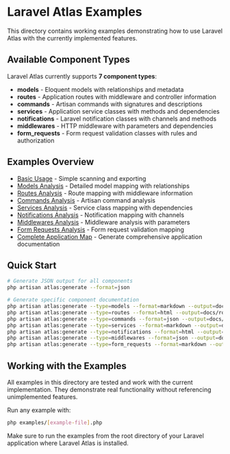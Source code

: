 # Laravel Atlas Examples

This directory contains working examples demonstrating how to use Laravel Atlas with the currently implemented features.

## Available Component Types

Laravel Atlas currently supports **7 component types**:

- **models** - Eloquent models with relationships and metadata
- **routes** - Application routes with middleware and controller information
- **commands** - Artisan commands with signatures and descriptions
- **services** - Application service classes with methods and dependencies
- **notifications** - Laravel notification classes with channels and methods  
- **middlewares** - HTTP middleware with parameters and dependencies
- **form_requests** - Form request validation classes with rules and authorization

## Examples Overview

- [Basic Usage](basic-usage.php) - Simple scanning and exporting
- [Models Analysis](models-example.php) - Detailed model mapping with relationships
- [Routes Analysis](routes-example.php) - Route mapping with middleware information
- [Commands Analysis](commands-example.php) - Artisan command analysis
- [Services Analysis](services-example.php) - Service class mapping with dependencies
- [Notifications Analysis](notifications-example.php) - Notification mapping with channels
- [Middlewares Analysis](middlewares-example.php) - Middleware analysis with parameters
- [Form Requests Analysis](form-requests-example.php) - Form request validation mapping
- [Complete Application Map](complete-analysis.php) - Generate comprehensive application documentation

## Quick Start

```bash
# Generate JSON output for all components
php artisan atlas:generate --format=json

# Generate specific component documentation
php artisan atlas:generate --type=models --format=markdown --output=docs/models.md
php artisan atlas:generate --type=routes --format=html --output=docs/routes.html
php artisan atlas:generate --type=commands --format=json --output=docs/commands.json
php artisan atlas:generate --type=services --format=markdown --output=docs/services.md
php artisan atlas:generate --type=notifications --format=html --output=docs/notifications.html
php artisan atlas:generate --type=middlewares --format=json --output=docs/middlewares.json
php artisan atlas:generate --type=form_requests --format=markdown --output=docs/form-requests.md
```

## Working with the Examples

All examples in this directory are tested and work with the current implementation. They demonstrate real functionality without referencing unimplemented features.

Run any example with:

```bash
php examples/[example-file].php
```

Make sure to run the examples from the root directory of your Laravel application where Laravel Atlas is installed.